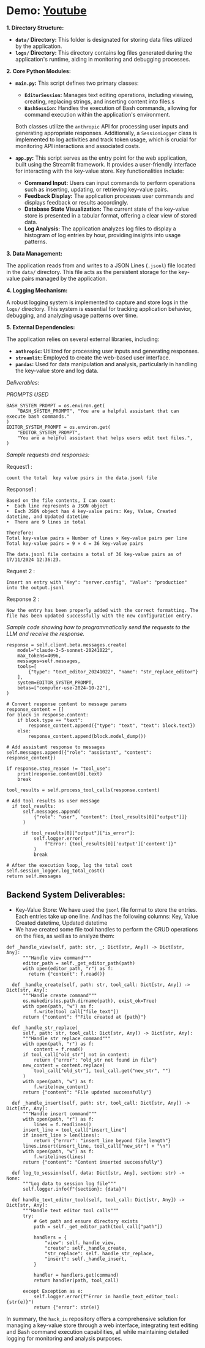 # Demo: [Youtube](https://youtu.be/V2_CAa4fwf8?si=J6al4JHEy0uldRrf)
**1. Directory Structure:**

- **`data/` Directory:** This folder is designated for storing data files utilized by the application.
- **`logs/` Directory:** This directory contains log files generated during the application's runtime, aiding in monitoring and debugging processes.

**2. Core Python Modules:**

- **`main.py`:** This script defines two primary classes:
  - **`EditorSession`:** Manages text editing operations, including viewing, creating, replacing strings, and inserting content into files.s
  - **`BashSession`:** Handles the execution of Bash commands, allowing for command execution within the application's environment.

  Both classes utilize the `anthropic` API for processing user inputs and generating appropriate responses. Additionally, a `SessionLogger` class is implemented to log activities and track token usage, which is crucial for monitoring API interactions and associated costs.

- **`app.py`:** This script serves as the entry point for the web application, built using the Streamlit framework. It provides a user-friendly interface for interacting with the key-value store. Key functionalities include:

  - **Command Input:** Users can input commands to perform operations such as inserting, updating, or retrieving key-value pairs.
  - **Feedback Display:** The application processes user commands and displays feedback or results accordingly.
  - **Database State Visualization:** The current state of the key-value store is presented in a tabular format, offering a clear view of stored data.
  - **Log Analysis:** The application analyzes log files to display a histogram of log entries by hour, providing insights into usage patterns.

**3. Data Management:**

The application reads from and writes to a JSON Lines (`.jsonl`) file located in the `data/` directory. This file acts as the persistent storage for the key-value pairs managed by the application.

**4. Logging Mechanism:**

A robust logging system is implemented to capture and store logs in the `logs/` directory. This system is essential for tracking application behavior, debugging, and analyzing usage patterns over time.

**5. External Dependencies:**

The application relies on several external libraries, including:

- **`anthropic`:** Utilized for processing user inputs and generating responses.
- **`streamlit`:** Employed to create the web-based user interface.
- **`pandas`:** Used for data manipulation and analysis, particularly in handling the key-value store and log data.


*Deliverables:*

*PROMPTS USED*
```
BASH_SYSTEM_PROMPT = os.environ.get(
    "BASH_SYSTEM_PROMPT", "You are a helpful assistant that can execute bash commands."
)
EDITOR_SYSTEM_PROMPT = os.environ.get(
    "EDITOR_SYSTEM_PROMPT",
    "You are a helpful assistant that helps users edit text files.",
)
```

*Sample requests and responses:*

Request1 :
```
count the total  key value psirs in the data.jsonl file
```
Response1 :
```
Based on the file contents, I can count:
•⁠  ⁠Each line represents a JSON object
•⁠  ⁠Each JSON object has 4 key-value pairs: Key, Value, Created datetime, and Updated datetime
•⁠  ⁠There are 9 lines in total

Therefore:
Total key-value pairs = Number of lines × Key-value pairs per line
Total key-value pairs = 9 × 4 = 36 key-value pairs

The data.jsonl file contains a total of 36 key-value pairs as of 17/11/2024 12:36:23.
```

Request 2 :
```
Insert an entry with "Key": "server.config", "Value": "production" into the output.jsonl
```
Response 2 :
```
Now the entry has been properly added with the correct formatting. The file has been updated successfully with the new configuration entry.
```

*Sample code showing how to programmatically send the requests to the LLM and receive the response.*

```
response = self.client.beta.messages.create(
    model="claude-3-5-sonnet-20241022",
    max_tokens=4096,
    messages=self.messages,
    tools=[
        {"type": "text_editor_20241022", "name": "str_replace_editor"}
    ],
    system=EDITOR_SYSTEM_PROMPT,
    betas=["computer-use-2024-10-22"],
)
```

```
# Convert response content to message params
response_content = []
for block in response.content:
    if block.type == "text":
        response_content.append({"type": "text", "text": block.text})
    else:
        response_content.append(block.model_dump())
```

```
# Add assistant response to messages
self.messages.append({"role": "assistant", "content": response_content})

if response.stop_reason != "tool_use":
    print(response.content[0].text)
    break

tool_results = self.process_tool_calls(response.content)
```

```
# Add tool results as user message
  if tool_results:
      self.messages.append(
          {"role": "user", "content": [tool_results[0]["output"]]}
      )

      if tool_results[0]["output"]["is_error"]:
          self.logger.error(
              f"Error: {tool_results[0]['output']['content']}"
          )
          break

# After the execution loop, log the total cost
self.session_logger.log_total_cost()
return self.messages
```

## Backend System Deliverables:
  - Key-Value Store: We have used the `jsonl` file format to store the entries. Each entries take up one line. And has the following columns: Key, Value Created datetime, Updated datetime
  - We have created some file tool handles to perform the CRUD operations on the files, as well as to analyze them:
  ```
  def _handle_view(self, path: str, _: Dict[str, Any]) -> Dict[str, Any]:
        """Handle view command"""
        editor_path = self._get_editor_path(path)
        with open(editor_path, "r") as f:
          return {"content": f.read()}
        
    def _handle_create(self, path: str, tool_call: Dict[str, Any]) -> Dict[str, Any]:
        """Handle create command"""
        os.makedirs(os.path.dirname(path), exist_ok=True)
        with open(path, "w") as f:
            f.write(tool_call["file_text"])
        return {"content": f"File created at {path}"}

    def _handle_str_replace(
        self, path: str, tool_call: Dict[str, Any]) -> Dict[str, Any]:
        """Handle str_replace command"""
        with open(path, "r") as f:
            content = f.read()
        if tool_call["old_str"] not in content:
            return {"error": "old_str not found in file"}
        new_content = content.replace(
            tool_call["old_str"], tool_call.get("new_str", "")
        )
        with open(path, "w") as f:
            f.write(new_content)
        return {"content": "File updated successfully"}

    def _handle_insert(self, path: str, tool_call: Dict[str, Any]) -> Dict[str, Any]:
        """Handle insert command"""
        with open(path, "r") as f:
            lines = f.readlines()
        insert_line = tool_call["insert_line"]
        if insert_line > len(lines):
            return {"error": "insert_line beyond file length"}
        lines.insert(insert_line, tool_call["new_str"] + "\n")
        with open(path, "w") as f:
            f.writelines(lines)
        return {"content": "Content inserted successfully"}

    def log_to_session(self, data: Dict[str, Any], section: str) -> None:
        """Log data to session log file"""
        self.logger.info(f"{section}: {data}")

    def handle_text_editor_tool(self, tool_call: Dict[str, Any]) -> Dict[str, Any]:
        """Handle text editor tool calls"""
        try:
            # Get path and ensure directory exists
            path = self._get_editor_path(tool_call["path"])

            handlers = {
                "view": self._handle_view,
                "create": self._handle_create,
                "str_replace": self._handle_str_replace,
                "insert": self._handle_insert,
            }

            handler = handlers.get(command)
            return handler(path, tool_call)

        except Exception as e:
            self.logger.error(f"Error in handle_text_editor_tool: {str(e)}")
            return {"error": str(e)}
  ```







In summary, the `hack_iu` repository offers a comprehensive solution for managing a key-value store through a web interface, integrating text editing and Bash command execution capabilities, all while maintaining detailed logging for monitoring and analysis purposes.
